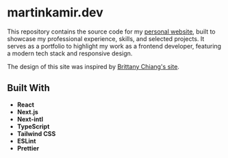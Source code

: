 # martinkamir.dev

This repository contains the source code for my [personal website](https://www.martinkamir.dev), built to showcase my professional experience, skills, and selected projects. It serves as a portfolio to highlight my work as a frontend developer, featuring a modern tech stack and responsive design.

The design of this site was inspired by [Brittany Chiang's site](https://brittanychiang.com).

## Built With

- **React**
- **Next.js**
- **Next-intl**
- **TypeScript**
- **Tailwind CSS**
- **ESLint**
- **Prettier**
